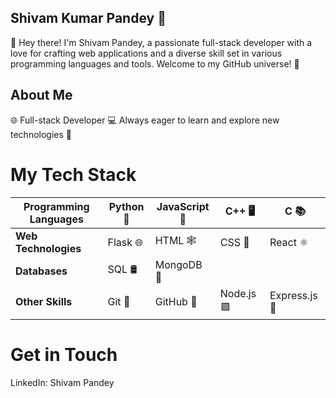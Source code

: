 ## Shivam Kumar Pandey 🚀
👋 Hey there! I'm Shivam Pandey, a passionate full-stack developer with a love for crafting web applications and a diverse skill set in various programming languages and tools. Welcome to my GitHub universe! 🌌

## About Me
 🌐 Full-stack Developer
 💻 Always eager to learn and explore new technologies 🧠

# My Tech Stack
|**Programming Languages**	|Python 🐍	|JavaScript 🚀	|C++ 🖥️	|C 📚|
|---------------------------|-----------|---------------|-------|-------|
|**Web Technologies**       |	Flask 🌐	|HTML 🕸️	      |CSS 🎨 |React ⚛️|
|**Databases**              |	SQL 🛢️	  |MongoDB 🍃		|
|**Other Skills**           |	Git 🔄	  |GitHub 🐙	    |Node.js 🟩|  Express.js 🚂|



# Get in Touch
LinkedIn: Shivam Pandey

